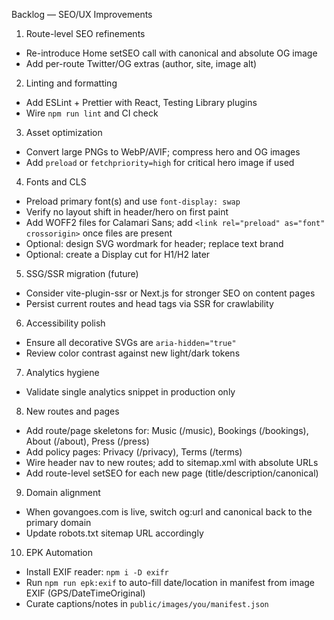 Backlog — SEO/UX Improvements

1) Route-level SEO refinements
- Re-introduce Home setSEO call with canonical and absolute OG image
- Add per-route Twitter/OG extras (author, site, image alt)

2) Linting and formatting
- Add ESLint + Prettier with React, Testing Library plugins
- Wire `npm run lint` and CI check

3) Asset optimization
- Convert large PNGs to WebP/AVIF; compress hero and OG images
- Add `preload` or `fetchpriority=high` for critical hero image if used

4) Fonts and CLS
- Preload primary font(s) and use `font-display: swap`
- Verify no layout shift in header/hero on first paint
 - Add WOFF2 files for Calamari Sans; add `<link rel="preload" as="font" crossorigin>` once files are present
 - Optional: design SVG wordmark for header; replace text brand
 - Optional: create a Display cut for H1/H2 later

5) SSG/SSR migration (future)
- Consider vite-plugin-ssr or Next.js for stronger SEO on content pages
- Persist current routes and head tags via SSR for crawlability

6) Accessibility polish
- Ensure all decorative SVGs are `aria-hidden="true"`
- Review color contrast against new light/dark tokens

7) Analytics hygiene
- Validate single analytics snippet in production only

8) New routes and pages
- Add route/page skeletons for: Music (/music), Bookings (/bookings), About (/about), Press (/press)
- Add policy pages: Privacy (/privacy), Terms (/terms)
- Wire header nav to new routes; add to sitemap.xml with absolute URLs
- Add route-level setSEO for each new page (title/description/canonical)

9) Domain alignment
- When govangoes.com is live, switch og:url and canonical back to the primary domain
- Update robots.txt sitemap URL accordingly

10) EPK Automation
- Install EXIF reader: `npm i -D exifr`
- Run `npm run epk:exif` to auto-fill date/location in manifest from image EXIF (GPS/DateTimeOriginal)
- Curate captions/notes in `public/images/you/manifest.json`

